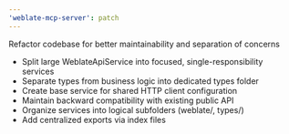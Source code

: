 ```yaml
---
'weblate-mcp-server': patch
---
```


Refactor codebase for better maintainability and separation of concerns

- Split large WeblateApiService into focused, single-responsibility services
- Separate types from business logic into dedicated types folder
- Create base service for shared HTTP client configuration
- Maintain backward compatibility with existing public API
- Organize services into logical subfolders (weblate/, types/)
- Add centralized exports via index files
